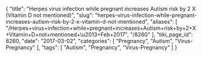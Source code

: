 {
    "title": "Herpes virus infection while pregnant increases Autism risk by 2 X (Vitamin D not mentioned)",
    "slug": "herpes-virus-infection-while-pregnant-increases-autism-risk-by-2-x-vitamin-d-not-mentioned",
    "aliases": [
        "/Herpes+virus+infection+while+pregnant+increases+Autism+risk+by+2+X+Vitamin+D+not+mentioned+\u2013+Feb+2017",
        "/8260"
    ],
    "tiki_page_id": 8260,
    "date": "2017-03-02",
    "categories": [
        "Pregnancy",
        "Autism",
        "Virus-Pregnancy"
    ],
    "tags": [
        "Autism",
        "Pregnancy",
        "Virus-Pregnancy"
    ]
}